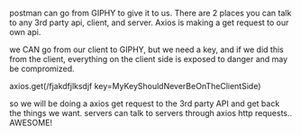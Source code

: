 postman can go from GIPHY to give it to us.
There are 2 places you can talk to any 3rd party api, client, and server. Axios is making a get request to our own api. 

we CAN go from our client to GIPHY, but we need a key, and if we did this from the client, everything on the client side is exposed to danger and may be compromized.

axios.get(/fjakdfjlksdjf key=MyKeyShouldNeverBeOnTheClientSide)

so we will be doing a axios get request to the 3rd party API and get back the things we want. servers can talk to servers through axios http requests.. AWESOME!

